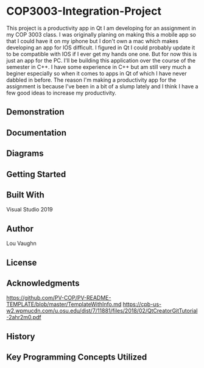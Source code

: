 # COP3003-Integration-Project

This project is a productivity app in Qt I am developing for an assignment in my COP 3003 class.
I was originally planing on making this a mobile app so that I could have it on my iphone but I don't own a mac which makes developing an app for IOS difficult. I figured in Qt I could probably update it to be compatible with IOS if I ever get my hands one one. But for now this is just an app for the PC.
I'll be building this application over the course of the semester in C++.
I have some experience in C++ but am still very much a beginer especially so when it comes to apps in Qt of which I have never dabbled in before.
The reason I'm making a productivity app for the assignment is because I've been in a bit of a slump lately and I think I have a few good ideas to increase my productivity.

## Demonstration


## Documentation


## Diagrams


## Getting Started


## Built With
Visual Studio 2019

<!-- Add other software / resources used here -->

## Author
Lou Vaughn

## License
<!-- see readme template in aknowladgements for this and all the other areas left blank-->


## Acknowledgments
<!-- people who helped -->

<!-- Web sites / tutorials used -->
https://github.com/PV-COP/PV-README-TEMPLATE/blob/master/TemplateWithInfo.md
https://cpb-us-w2.wpmucdn.com/u.osu.edu/dist/7/11881/files/2018/02/QtCreatorGitTutorial-2ahr2m0.pdf

## History
<!-- Information about what has changed. -->

## Key Programming Concepts Utilized

